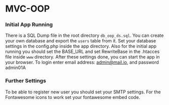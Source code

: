 # МVC-OOP

### Initial App Running
There is a SQL Dump file in the root directory `db_oop_ds.sql`. 
You can create your own database and export the `users` table from it. 
Set your database settings in the config.php inside the app directory. 
Also for the initial app running you should set the BASE_URL 
and set RewriteBase in the .htacces file inside `www` directory. 
After these settings done, you can start the app in your browser. 
To login enter email address: admin@mail.io, and password admin01A
### Further Settings
To be able to register new user you should set your SMTP settings. 
For the Fontawesome icons to work set your  fontawesome embed code. 
